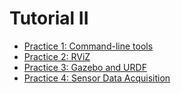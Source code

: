 # Tutorial II



- [Practice 1: Command-line tools](docs/1_command_line_tools.md)
- [Practice 2: RViZ](docs/2_rviz.md)
- [Practice 3: Gazebo and URDF](docs/3_urdf.md)
- [Practice 4: Sensor Data Acquisition](docs/4_sensor_data.md)

